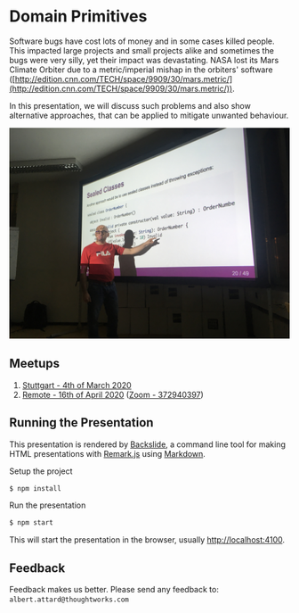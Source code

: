 # Domain Primitives

Software bugs have cost lots of money and in some cases killed people.  This impacted large projects and small projects alike and sometimes the bugs were very silly, yet their impact was devastating.  NASA lost its Mars Climate Orbiter due to a metric/imperial mishap in the orbiters' software ([http://edition.cnn.com/TECH/space/9909/30/mars.metric/](http://edition.cnn.com/TECH/space/9909/30/mars.metric/)).

In this presentation, we will discuss such problems and also show alternative approaches, that can be applied to mitigate unwanted behaviour.

![Presentation](assets/photos/2020-03-04/Photo%206.jpg)

## Meetups

1. [Stuttgart - 4th of March 2020](https://www.meetup.com/en-AU/meetup-group-LNHuxrrO/events/268624312/)
1. [Remote - 16th of April 2020](https://www.meetup.com/de-DE/ThoughtWorks-Berlin/events/269785269/) ([Zoom - 372940397](https://thoughtworks.zoom.us/j/372940397))

## Running the Presentation

This presentation is rendered by [Backslide](https://www.npmjs.com/package/backslide), a command line tool for making HTML presentations with [Remark.js](https://github.com/gnab/remark) using [Markdown](https://github.com/adam-p/markdown-here/wiki/Markdown-Cheatsheet).

Setup the project

```bash
$ npm install
```

Run the presentation

```bash
$ npm start
```

This will start the presentation in the browser, usually [http://localhost:4100](http://localhost:4100).

## Feedback

Feedback makes us better.  Please send any feedback to: `albert.attard@thoughtworks.com`
